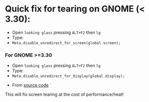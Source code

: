 # Quick fix for tearing on GNOME (< 3.30):
* Open `looking glass` pressing `ALT+F2` then `lg`
* Type:
* `Meta.disable_unredirect_for_screen(global.screen);`

### For GNOME >=3.30
* Open `looking glass` pressing `ALT+F2` then `lg`
* Type:
* `Meta.disable_unredirect_for_display(global.display);`
+ From [source code](https://github.com/kazysmaster/gnome-shell-extension-disable-unredirect/blob/master/unredirect%40vaina.lt/extension.js#L9)
`

This will fix screen tearing at the cost of performance/heat!
